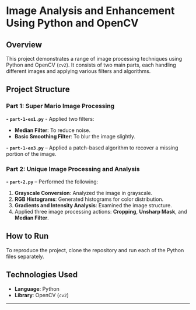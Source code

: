 # Image Analysis and Enhancement Using Python and OpenCV

## Overview

This project demonstrates a range of image processing techniques using Python and OpenCV (`cv2`). It consists of two main parts, each handling different images and applying various filters and algorithms.

## Project Structure

### Part 1: Super Mario Image Processing

**- `part-1-ex1.py`** - Applied two filters:
  - **Median Filter**: To reduce noise.
  - **Basic Smoothing Filter**: To blur the image slightly.

**- `part-1-ex3.py`** – Applied a patch-based algorithm to recover a missing portion of the image.


### Part 2: Unique Image Processing and Analysis
**- `part-2.py`** – Performed the following:
  1. **Grayscale Conversion**: Analyzed the image in grayscale.
  2. **RGB Histograms**: Generated histograms for color distribution.
  3. **Gradients and Intensity Analysis**: Examined the image structure.
  4. Applied three image processing actions: **Cropping**, **Unsharp Mask**, and **Median Filter**.

## How to Run

To reproduce the project, clone the repository and run each of the Python files separately.

## Technologies Used
- **Language**: Python
- **Library**: OpenCV (`cv2`)

---

